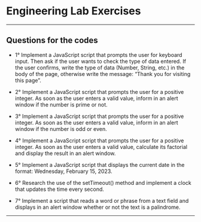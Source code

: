 # Engineering Lab Exercises
---
## Questions for the codes

- 1° Implement a JavaScript script that prompts the user for keyboard input. Then ask if the user wants to check the type of data entered. If the user confirms, write the type of data (Number, String, etc.) in the body of the page, otherwise write the message: “Thank you for visiting this page”.

- 2° Implement a JavaScript script that prompts the user for a positive integer. As soon as the user enters a valid value, inform in an alert window if the number is prime or not.

- 3° Implement a JavaScript script that prompts the user for a positive integer. As soon as the user enters a valid value, inform in an alert window if the number is odd or even.

- 4° Implement a JavaScript script that prompts the user for a positive integer. As soon as the user enters a valid value, calculate its factorial and display the result in an alert window.

- 5° Implement a JavaScript script that displays the current date in the format: Wednesday, February 15, 2023.

- 6° Research the use of the setTimeout() method and implement a clock that updates the time every second.

- 7° Implement a script that reads a word or phrase from a text field and displays in an alert window whether or not the text is a palindrome.
---
